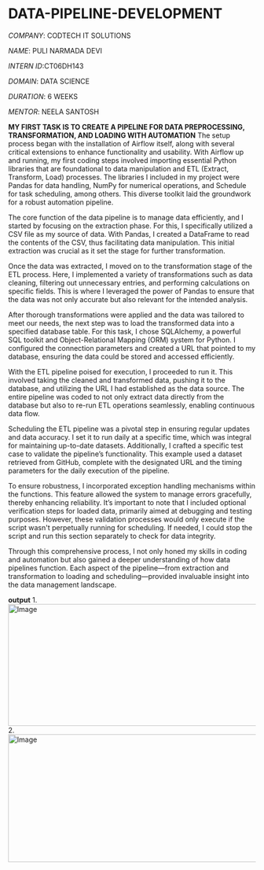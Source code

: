 # DATA-PIPELINE-DEVELOPMENT

*COMPANY*: CODTECH IT SOLUTIONS

*NAME*: PULI NARMADA DEVI

*INTERN ID*:CT06DH143

*DOMAIN*: DATA SCIENCE

*DURATION*: 6 WEEKS

*MENTOR*: NEELA SANTOSH

**MY FIRST TASK IS TO CREATE A PIPELINE FOR DATA PREPROCESSING, TRANSFORMATION, AND LOADING WITH AUTOMATION**
The setup process began with the installation of Airflow itself, along with several critical extensions to enhance functionality and usability. With Airflow up and running, my first coding steps involved importing essential Python libraries that are foundational to data manipulation and ETL (Extract, Transform, Load) processes. The libraries I included in my project were Pandas for data handling, NumPy for numerical operations, and Schedule for task scheduling, among others. This diverse toolkit laid the groundwork for a robust automation pipeline.

The core function of the data pipeline is to manage data efficiently, and I started by focusing on the extraction phase. For this, I specifically utilized a CSV file as my source of data. With Pandas, I created a DataFrame to read the contents of the CSV, thus facilitating data manipulation. This initial extraction was crucial as it set the stage for further transformation.

Once the data was extracted, I moved on to the transformation stage of the ETL process. Here, I implemented a variety of transformations such as data cleaning, filtering out unnecessary entries, and performing calculations on specific fields. This is where I leveraged the power of Pandas to ensure that the data was not only accurate but also relevant for the intended analysis.

After thorough transformations were applied and the data was tailored to meet our needs, the next step was to load the transformed data into a specified database table. For this task, I chose SQLAlchemy, a powerful SQL toolkit and Object-Relational Mapping (ORM) system for Python. I configured the connection parameters and created a URL that pointed to my database, ensuring the data could be stored and accessed efficiently.

With the ETL pipeline poised for execution, I proceeded to run it. This involved taking the cleaned and transformed data, pushing it to the database, and utilizing the URL I had established as the data source. The entire pipeline was coded to not only extract data directly from the database but also to re-run ETL operations seamlessly, enabling continuous data flow.

Scheduling the ETL pipeline was a pivotal step in ensuring regular updates and data accuracy. I set it to run daily at a specific time, which was integral for maintaining up-to-date datasets. Additionally, I crafted a specific test case to validate the pipeline’s functionality. This example used a dataset retrieved from GitHub, complete with the designated URL and the timing parameters for the daily execution of the pipeline.

To ensure robustness, I incorporated exception handling mechanisms within the functions. This feature allowed the system to manage errors gracefully, thereby enhancing reliability. It’s important to note that I included optional verification steps for loaded data, primarily aimed at debugging and testing purposes. However, these validation processes would only execute if the script wasn't perpetually running for scheduling. If needed, I could stop the script and run this section separately to check for data integrity.

Through this comprehensive process, I not only honed my skills in coding and automation but also gained a deeper understanding of how data pipelines function. Each aspect of the pipeline—from extraction and transformation to loading and scheduling—provided invaluable insight into the data management landscape.

**output**
1.<img width="720" height="248" alt="Image" src="https://github.com/user-attachments/assets/979bfbf6-da54-4314-bf61-ba504d14511a" />
2.<img width="773" height="260" alt="Image" src="https://github.com/user-attachments/assets/cf6adb04-edaf-45a3-9735-7eaab531a320" />
